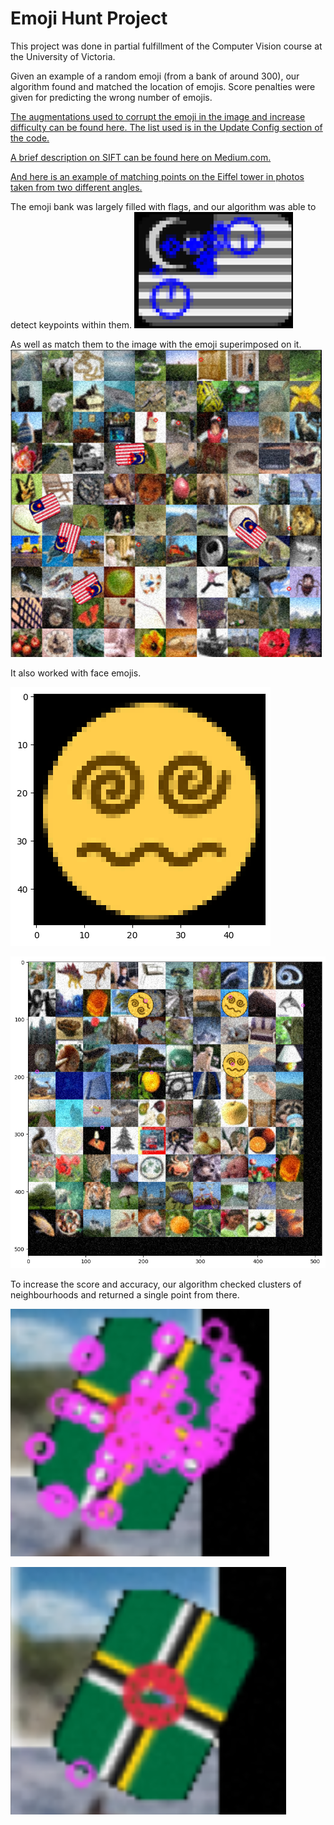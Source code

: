 
# Emoji Hunt Project

This project was done in partial fulfillment of the Computer Vision course at the University of Victoria. 

Given an example of a random emoji (from a bank of around 300), our algorithm found and matched the location of emojis. Score penalties were given for predicting the wrong number of emojis.

[The augmentations used to corrupt the emoji in the image and increase difficulty can be found here. The list used is in the Update Config section of the code.](https://imgaug.readthedocs.io/en/latest/source/overview_of_augmenters.html)

[A brief description on SIFT can be found here on Medium.com.](https://medium.com/@russmislam/implementing-sift-in-python-a-complete-guide-part-1-306a99b50aa5)

[And here is an example of matching points on the Eiffel tower in photos taken from two different angles.](https://www.analyticsvidhya.com/blog/2019/10/detailed-guide-powerful-sift-technique-image-matching-python/)

The emoji bank was largely filled with flags, and our algorithm was able to detect keypoints within them.
![Malaysia Flag Emoji](Malaysia_flag_emoji.png)

As well as match them to the image with the emoji superimposed on it.
![Malaysia Flag Image](Malaysia_flag_img.png)

It also worked with face emojis.

![Swirly eyed emoji](Swirly_eyed_emoji.png)

![Swirly eyed img](Swirly_eyed_img.png)

To increase the score and accuracy, our algorithm checked clusters of neighbourhoods and returned a single point from there.

![Flag pre clustering](Flag_pre_clustering.png)

![Flag post clustering](Flag_post_clustering.png)
